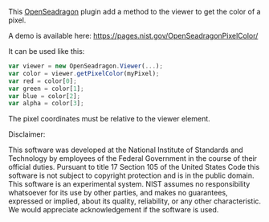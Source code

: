 This [OpenSeadragon](http://openseadragon.github.io/) plugin add a method
to the viewer to get the color of a pixel.

A demo is available here: https://pages.nist.gov/OpenSeadragonPixelColor/

It can be used like this:
`````javascript
var viewer = new OpenSeadragon.Viewer(...);
var color = viewer.getPixelColor(myPixel);
var red = color[0];
var green = color[1];
var blue = color[2];
var alpha = color[3];
`````

The pixel coordinates must be relative to the viewer element.

Disclaimer:

This software was developed at the National Institute of Standards and
Technology by employees of the Federal Government in the course of
their official duties. Pursuant to title 17 Section 105 of the United
States Code this software is not subject to copyright protection and is
in the public domain. This software is an experimental system. NIST assumes
no responsibility whatsoever for its use by other parties, and makes no
guarantees, expressed or implied, about its quality, reliability, or
any other characteristic. We would appreciate acknowledgement if the
software is used.
